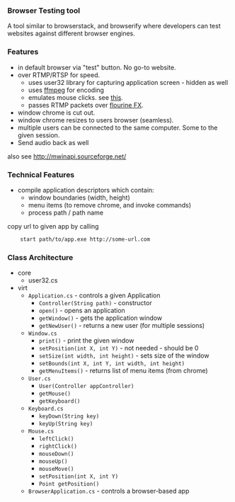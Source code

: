 ### Browser Testing tool

A tool similar to browserstack, and browserify where developers can test websites against different browser engines.


### Features

- in default browser via "test" button. No go-to website.
- over RTMP/RTSP for speed.
	- uses user32 library for capturing application screen - hidden as well
	- uses [ffmpeg](http://www.ffmpeg-csharp.com/) for encoding
	- emulates mouse clicks. see [this](http://homeofcox-cs.blogspot.com/2008/07/c-simulate-mouse-and-keyboard-events.html).
	- passes RTMP packets over [flourine FX](http://www.fluorinefx.com/).
- window chrome is cut out. 
- window chrome resizes to users browser (seamless).
- multiple users can be connected to the same computer. Some to the given session.
- Send audio back as well


also see http://mwinapi.sourceforge.net/

### Technical Features

- compile application descriptors which contain:
	- window boundaries (width, height)
	- menu items (to remove chrome, and invoke commands)
	- process path / path name
	

copy url to given app by calling

````bash
	start path/to/app.exe http://some-url.com
````



### Class Architecture

- core
	- user32.cs
- virt
	- `Application.cs` - controls a given Application
		- `Controller(String path)` - constructor
		- `open()` - opens an application
		- `getWindow()` - gets the application window
		- `getNewUser()` - returns a new user (for multiple sessions) 
	- `Window.cs`
		- `print()` - print the given window
		- `setPosition(int X, int Y)` - not needed - should be 0
		- `setSize(int width, int height)` - sets size of the window
		- `setBounds(int X, int Y, int width, int height)`
		- `getMenuItems()` - returns list of menu items (from chrome)
	- `User.cs`
		- `User(Controller appController)`
		- `getMouse()`
		- `getKeyboard()`
	- `Keyboard.cs`
		- `keyDown(String key)`
		- `keyUp(String key)`
	- `Mouse.cs`
		- `leftClick()`
		- `rightClick()`
		- `mouseDown()`
		- `mouseUp()`
		- `mouseMove()`
		- `setPosition(int X, int Y)`
		- `Point getPosition()`
	- `BrowserApplication.cs` - controls a browser-based app